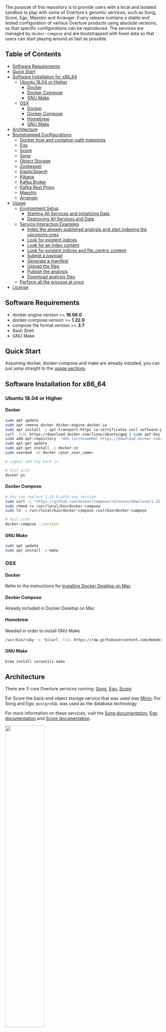 The purpose of this repository is to provide users with a local and isolated sandbox to play with some of Overture's genomic services, such as Song, Score, Ego, Maestro and Arranger. 
Every release contains a stable and tested configuration of various Overture products using absolute versions, so that specific configurations can be reproduced. 
The services are managed by `docker-compose` and are bootstrapped with fixed data so that users can start playing around as fast as possible.

## Table of Contents
* [Software Requirements](#software-requirements)
* [Quick Start](#quick-start)
* [Software Installation for x86_64](#software-installation-for-x86_64)
   * [Ubuntu 18.04 or Higher](#ubuntu-18.04-or-higher)
      * [Docker](#ubuntu-docker)
      * [Docker Compose](#ubuntu-docker-compose)
      * [GNU Make](#ubuntu-gnu-make)
   * [OSX](#osx)
      * [Docker](#osx-docker)
      * [Docker Compose](#osx-docker-compose)
      * [Homebrew](#homebrew)
      * [GNU Make](#osx-gnu-make)
* [Architecture](#architecture)
* [Bootstrapped Configurations](#bootstrapped-configurations)
   * [Docker host and container path mappings](#docker-host-and-container-path-mappings)
   * [Ego](#ego)
   * [Score](#score)
   * [Song](#song)
   * [Object Storage](#object-storage)
   * [Zookeeper](#zookeeper)
   * [ElasticSearch](#elasticsearch)
   * [Kibana](#kibana)
   * [Kafka Broker](#kafka)
   * [Kafka Rest Proxy](#rest)
   * [Maestro](#maestro)
   * [Arranger](#arranger)
* [Usage](#usage)
   * [Environment Setup](#environment-setup)
      * [Starting All Services and Initializing Data](#starting-all-services-and-initializing-data)
      * [Destroying All Services and Data](#destroying-all-services-and-data)
   * [Service Interaction Examples](#service-interaction-examples)
   	  * [Index the already published analysis and start indexing the upcoming ones](#index-analysis)
   	  * [Look for existent indices](#check-indices)
      * [Look for an index content](#index-content)
      * [Look for existent indices and file_centric content](#elastic-content)
      * [Submit a payload](#submit-a-payload)
      * [Generate a manifest](#generate-a-manifest)
      * [Upload the files](#upload-the-files)
      * [Publish the analysis](#publish-the-analysis)
      * [Download analysis files](#download-analysis-files)
   * [Perform all the process at once](#all-in-one)
* [License](#license)

<!-- Added by: rtisma, at: Wed Dec  4 09:34:59 EST 2019 -->

<!--te-->

## <a name="software-requirements"></a> Software Requirements
- docker engine version >= **18.06.0**
- docker-compose version >= **1.22.0**
- compose file format version >= **3.7**
- Bash Shell
- GNU Make

## <a name="quick-start"></a>Quick Start
Assuming docker, docker-compose and make are already installed, you can just jump straight to the [usage sections](#usage)

## <a name="software-installation-for-x86_64"></a>Software Installation for x86_64
### <a name="ubuntu-18.04-or-higher"></a>Ubuntu 18.04 or Higher
#### <a name="ubuntu-docker"></a> Docker
```bash
sudo apt update
sudo apt remove docker docker-engine docker.io
sudo apt install -y apt-transport-https ca-certificates curl software-properties-common
curl -fsSL https://download.docker.com/linux/ubuntu/gpg | sudo apt-key add -
sudo add-apt-repository  "deb [arch=amd64] https://download.docker.com/linux/ubuntu $(lsb_release -cs) stable"
sudo apt-get update
sudo apt-get install -y docker-ce
sudo usermod -aG docker <your_user_name>

# Logout and log back in

# Test with
docker ps
```

#### <a name="ubuntu-docker-compose"></a> Docker Compose
```bash
# You can replace 1.25.0 with any version
sudo curl -L "https://github.com/docker/compose/releases/download/1.25.0/docker-compose-$(uname -s)-$(uname -m)" -o /usr/local/bin/docker-compose
sudo chmod +x /usr/local/bin/docker-compose
sudo ln -s /usr/local/bin/docker-compose /usr/bin/docker-compose

# Test with
docker-compose --version
```

#### <a name="ubuntu-gnu-make"></a> GNU Make
```bash
sudo apt update 
sudo apt install -y make
```

### <a name="osx"></a> OSX

#### <a name="osx-docker"></a> Docker
Refer to the instructions for [Installing Docker Desktop on Mac](https://docs.docker.com/docker-for-mac/install/)

#### <a name="osx-docker-compose"></a> Docker Compose
Already included in Docker Desktop on Mac

#### <a name="homebrew"></a>Homebrew
Needed in order to install GNU Make
```bash
/usr/bin/ruby -e "$(curl -fsSL https://raw.githubusercontent.com/Homebrew/install/master/install)"
```

#### <a name="osx-gnu-make"></a> GNU Make
```bash
brew install coreutils make
```


## <a name="architecture"></a>Architecture
There are 3 core Overture services running: [Song](https://www.overture.bio/products/song), [Ego](https://www.overture.bio/products/ego), [Score](https://www.overture.bio/products/score). 

For Score the back-end object storage service that was used was [Minio](https://min.io/). For Song and Ego, `postgreSQL` was used as the database technology.

For more information on these services, visit the [Song documentation](https://song-docs.readthedocs.io), [Ego documentation](https://ego.readthedocs.io) and [Score documentation](https://score-docs.readthedocs.io). 

<img src="images/architecture.png" width="50%">


## <a name="bootstrapped-configurations"></a>Bootstrapped Configurations

In this [document](docs/BootstrappedConfiguration.md) a wide description of the configuration used to build the project can be found.

## <a name="usage"></a>Usage
The following sections describe Makefile targets and how they can be executed to achieve a specific goal. A list of all available targets can be found by running `make help`. Multiple targets can be run in a specific order from left to right.

### <a name="environment-setup"></a>Environment Setup
These scenarios are related to starting and stopping the docker services. It is important to realize that this project contains a git submodule. In order to succesfully run the following instructions, the following commands shoud be run in the root of the repository:

```bash
git submodule init
git submodule update
```

#### <a name="starting-all-services-and-initializing-data"></a>Starting All Services and Initializing Data

To start the song, score, and ego services and initialize their data, simply run the following command:

```bash
make start-storage-services
```

To start the elasticsearch, maestro, and arranger services, simply run the following command:

```bash
make start-maestro-services
```

To start the webpage, simply run the following command:

```bash
make start-website
```

To start the elasticsearch, maestro, and arranger services, the website and index the already existent files in song, simply run the following command:

```bash
make start-maestro-services-and-indexing
```

To execute all the previous steps, simply run the following command:
 ```bash
make start-all-services
 ```

#### <a name="destroying-all-services-and-data"></a>Destroying All Services and Data

To stop all services and delete their data, run:
```bash
make clean
```
This will delete all files and directories located in the `./scratch` directory, including logs and generated files.

### <a name="service-interaction-examples"></a>Service Interaction Examples

#### <a name="index-analysis"></a>Index the already published analysis

```bash
curl -X PUT "localhost:9200/file_centric" -H 'Content-Type: application/json' --data "/path/to/repository/song-example-data/file_centric_mapping.json"
curl -X POST http://localhost:11235/index/repository/local_song -H 'Content-Type: application/json' -H 'cache-control: no-cache'
```

or run the following command:

```bash
make create-elasticsearch-index
```

At this point, it is important to realize that the previous creation of the index is an optional step. Indeed, the user can only run the `curl -X POST http://localhost:11235/index/repository/local_song -H 'Content-Type: application/json' -H 'cache-control: no-cache'` and the index will be automatically created. Nevertheless, the types will be infered by ElasticSearch. In general, they are insered as `text` instead of `keyword`. This fact is incompatible with arranger, so the user is responsible to take care of the indices in ElasticSearch. In addition, it is no possible to change the type of indices that already contain some entries. Hence, this process must be done before inserting any entry.

#### <a name="check-indices"></a>Look for existent indices
```bash
curl -X GET "localhost:9200/_cat/indices"
```

#### <a name="index-content"></a>Look for an index content
```bash
curl -X GET "localhost:9200/file_centric/_search?size=100"
```

#### <a name="elastic-content"></a> Look for existent indices and file_centric content
It is possible to run the previous command by just running the following command:
```bash
make test-elasticsearch-content
```

#### <a name="submit-a-payload"></a>Submit a payload
Ping the Song server to see if its running
```bash
./tools/song-client ping
```

Submit the `exampleVariantCall.json` file located in the `/song-client/input` directory
```bash
./tools/song-client submit -f /song-client/input/exampleVariantCall.json
```

If successful, the output will contain the `analysisId` which will be needed in the following steps.

#### <a name="generate-a-manifest"></a>Generate a manifest
Using the `analysisId` from the previous [submit step](#submit-a-payload) execute the following command to generate a `manifest.txt` file.

```bash
./tools/song-client manifest -f /song-client/output/manifest.txt -d /song-client/input -a <analysisId>
```
The output `manifest.txt` file is used with the `score-client` to upload the files.

#### <a name="upload-the-files"></a>Upload the files
Using the `manifest.txt` from the previous [manifest generation step](#generate-a-manifest) execute the following command to upload files to the object storage

```bash
./tools/score-client upload --manifest /song-client/output/manifest.txt
```

#### <a name="publish-the-analysis"></a>Publish the analysis
Once the files of an analysis are uploaded, the analysis can be published using the `analysisId` returned from the [submit step](#submit-a-payload)
```bash
./tools/song-client publish -a <analysisId>
```

#### <a name="unpublish-the-analysis"></a>Publish the analysis
In order to overwrite files to score, the analysis must be unpublished. They can be unpublished using the `analysisId` used in the [publish step](#publish-the-analysis)
```bash
./tools/song-client unpublish -a <analysisId>
```

#### <a name="download-analysis-files"></a>Download analysis files

Before downloading a file, the `objectId` must be known. 
Using the following command, search Song for the analysis given the `analysisId`, and then
extract the `objectId` for the `example.vcf.gz` file.

```bash
./tools/song-client search -a <analysisId>
```

Using the extracted `objectId`, run the following command to download the file:

```bash
./tools/score-client download --object-id <objectId> --output-dir /score-client/output/download1
```
This will download the file to the specified directory. 
The file can be accessed on the docker host by referring to the [docker path mapping table](#docker-host-and-container-path-mappings)

### <a name="all-in-one"></a>Perform all the process at once
It is possible to launch all the workload explained in this section with a single command that initializes all the services and uploads two payloads into the system with the following command:
```bash
make test-workflow
```

### <a name="arranger-conf"></a>Website configuration

To configure the fields that will be shown in the website, arranger must be configured. This can be done through the `localhost:9080` endpoint:

1. Click on `Add Project`

2. Enter the project name in the `Project ID` field.

3. Click on `Add Index`

4. Fill the fields `Name` with the Arranger alias for the elasticsearch index and `ES index` with the elasticsearch index.

<img src="images/add_project.png" width="50%">

5. Click on the project name

In this screen, there are 3 important tabs:

* Fields: it allows to rename the fields and specify their type

* Aggs Panel: it allows to select the information that will be available to do the filtering 

* Table: it allows to select the available fields that will be shown in the central table

At this stage, `arranger` cannot have fields of type `id` with this name. Hence, in this scenario, they have to be changed to `keyword`. In order to do so:

6. Filter the fields by `Type` equal to `id`.

7. In the top right corner, change the `Aggregation Type` from `id` to `keyword` to all fields that are named `id`. In this case, the concerned fields are:

* analysis.id
* donors.id
* donors.specimens.id
* donors.specimens.samples.id

8. Click on the `Aggs Panel` tab

<img src="images/aggs_panel.png" width="50%">

9. Check the box `Shown` for those fields that you want to show in the aggregation panel. It is also possible to disable some parameters if you don't want them to be accessible from the website.

10. Click on tthe `Table` tab

<img src="images/table.png" width="50%">

11. Select the fields that will be shown by default in the table. In addition, you can disable the fields that you don't want to be accessible from there.

12. Click on `Save Project`, on the top right corner

<img src="images/modified_project.png" width="10%">

At this point, the setup is finished. It is already possible to open `localhost:3000` in a web browser, go to the `File Repository` and select the project and index we have just created.

<img src="images/file_repository.png" width="50%">

If you have already accessed this project previously, you may need to erase the cookies to select a project. In Chrome, this can be done by selecting the `i` icon next to the url, click on `Site settings`. Afterwards, click on the button `Clear data`. This way, you will keep all the other information stored by the navigator.

## <a name="license"></a>License
Copyright (c) 2019. Ontario Institute for Cancer Research

This program is free software: you can redistribute it and/or modify
it under the terms of the GNU Affero General Public License as
published by the Free Software Foundation, either version 3 of the
License, or (at your option) any later version.

This program is distributed in the hope that it will be useful,
but WITHOUT ANY WARRANTY; without even the implied warranty of
MERCHANTABILITY or FITNESS FOR A PARTICULAR PURPOSE.  See the
GNU Affero General Public License for more details.

You should have received a copy of the GNU Affero General Public License
along with this program.  If not, see <https://www.gnu.org/licenses/>.
